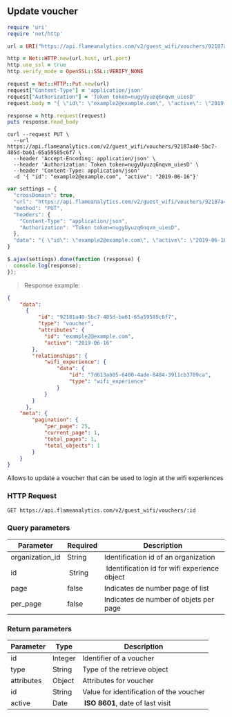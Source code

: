 ## Update voucher

```ruby
require 'uri'
require 'net/http'

url = URI("https://api.flameanalytics.com/v2/guest_wifi/vouchers/92187a40-5bc7-485d-ba61-65a59585c6f7")

http = Net::HTTP.new(url.host, url.port)
http.use_ssl = true
http.verify_mode = OpenSSL::SSL::VERIFY_NONE

request = Net::HTTP::Put.new(url)
request["Content-Type"] = 'application/json'
request["Authorization"] = 'Token token=nugyUyuzq6nqvm_uiesD'
request.body = "{ \"id\": \"example2@example.com\", \"active\": \"2019-06-16\"}"

response = http.request(request)
puts response.read_body
```

```shell
curl --request PUT \
  --url https://api.flameanalytics.com/v2/guest_wifi/vouchers/92187a40-5bc7-485d-ba61-65a59585c6f7 \
  --header 'Accept-Encoding: application/json' \
  --header 'Authorization: Token token=nugyUyuzq6nqvm_uiesD' \
  --header 'Content-Type: application/json'
  -d '{ "id": "example2@example.com", "active": "2019-06-16"}'
```

```javascript
var settings = {
  "crossDomain": true,
  "url": "https://api.flameanalytics.com/v2/guest_wifi/vouchers/92187a40-5bc7-485d-ba61-65a59585c6f7",
  "method": "PUT",
  "headers": {
    "Content-Type": "application/json",
    "Authorization": "Token token=nugyUyuzq6nqvm_uiesD",
  },
  "data": "{ \"id\": \"example2@example.com\", \"active\": \"2019-06-16\"}"
}

$.ajax(settings).done(function (response) {
  console.log(response);
});
```

> Response example:

```json
{
    "data":
      {
          "id": "92181a40-5bc7-485d-ba61-65a59585c6f7",
          "type": "voucher",
          "attributes": {
            "id": "example2@example.com",
            "active": "2019-06-16"
        },
        "relationships": {
            "wifi_experience": {
                "data": {
                    "id": "7d613ab05-6400-4ade-8484-3911cb3709ca",
                    "type": "wifi_experience"
                }
            }
        }
      },
    "meta": {
        "pagination": {
            "per_page": 25,
            "current_page": 1,
            "total_pages": 1,
            "total_objects": 1
        }
    }
}
```

Allows to update a voucher that can be used to login at the wifi experiences

### HTTP Request

`GET https://api.flameanalytics.com/v2/guest_wifi/vouchers/:id`

### Query parameters

Parameter | Required | Description
--------- | ------- | -----------
organization_id | String | Identification id of an organization
id | String | Identification id for wifi experience object
page | false | Indicates de number page of list
per_page | false | Indicates de number of objets per page


### Return parameters

Parameter | Type | Description
--------- | ------- | -----------
id | Integer | Identifier of a voucher
type | String | Type of the retrieve object
attributes | Object | Attributes for voucher
id | String | Value for identification of the voucher
active | Date | **ISO 8601**, date of last visit
